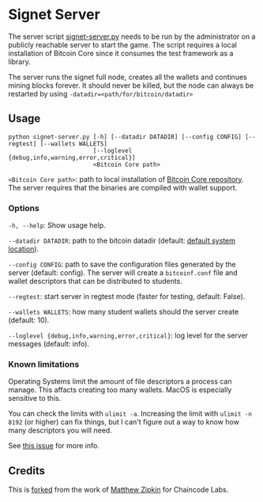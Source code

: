# Signet Server

The server script [signet-server.py](./signet-server.py) needs to be run by the administrator on a publicly reachable server to start the game. The script requires a local installation of Bitcoin Core since it consumes the test framework as a library.

The server runs the signet full node, creates all the wallets and continues mining blocks forever. It should never be killed, but the node can always be restarted by using `-datadir=<path/for/bitcoin/datadir>`

## Usage

```shell
python signet-server.py [-h] [--datadir DATADIR] [--config CONFIG] [--regtest] [--wallets WALLETS]
                        [--loglevel {debug,info,warning,error,critical}]
                        <Bitcoin Core path>
```

`<Bitcoin Core path>`: path to local installation of [Bitcoin Core repository](https://github.com/bitcoin/bitcoin). The server requires that the binaries are compiled with wallet support. 

### Options

`-h, --help`: Show usage help.

`--datadir DATADIR`: path to the bitcoin datadir (default: [default system location](https://github.com/bitcoin/bitcoin/blob/master/doc/bitcoin-conf.md#default-configuration-file-locations)).

`--config CONFIG`: path to save the configuration files generated by the server (default: config). The server will create a `bitcoinf.conf` file and wallet descriptors that can be distributed to students.

`--regtest`: start server in regtest mode (faster for testing, default: False).

`--wallets WALLETS`: how many student wallets should the server create (default: 10).

`--loglevel {debug,info,warning,error,critical}`: log level for the server messages (default: info).

### Known limitations

Operating Systems limit the amount of file descriptors a process can manage. This affacts creating too many wallets. MacOS is especially sensitive to this.

You can check the limits with `ulimit -a`. Increasing the limit with `ulimit -n 8192` (or higher) can fix things, but I can't figure out a way to know how many descriptors you will need.

See [this issue](https://github.com/bitcoin/bitcoin/issues/27732) for more info.

## Credits

This is [forked](https://github.com/chaincodelabs/signet-wallet-project) from the work of [Matthew Zipkin](https://github.com/chaincodelabs/signet-wallet-project) for Chaincode Labs.
